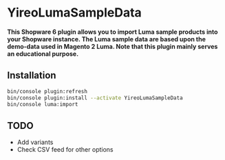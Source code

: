 # YireoLumaSampleData

**This Shopware 6 plugin allows you to import Luma sample products into your Shopware instance. The Luma sample data are based upon the demo-data used in Magento 2 Luma. Note that this plugin mainly serves an educational purpose.**

## Installation
```bash
bin/console plugin:refresh
bin/console plugin:install --activate YireoLumaSampleData
bin/console luma:import
```

## TODO
- Add variants
- Check CSV feed for other options